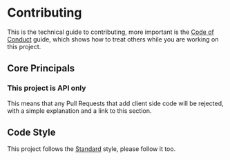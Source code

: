 # Contributing

This is the technical guide to contributing, more important is the [Code of Conduct] guide, which shows how
to treat others while you are working on this project.

## Core Principals

### This project is API only

This means that any Pull Requests that add client side code will be rejected,
with a simple explanation and a link to this section.


## Code Style

This project follows the [Standard] style, please follow it too.

[Code of Conduct]: CODE_OF_CONDUCT.md
[Standard]: http://standardjs.com/
